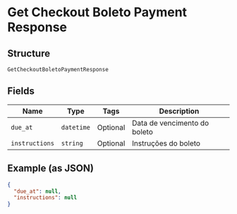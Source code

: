 
# Get Checkout Boleto Payment Response

## Structure

`GetCheckoutBoletoPaymentResponse`

## Fields

| Name | Type | Tags | Description |
|  --- | --- | --- | --- |
| `due_at` | `datetime` | Optional | Data de vencimento do boleto |
| `instructions` | `string` | Optional | Instruções do boleto |

## Example (as JSON)

```json
{
  "due_at": null,
  "instructions": null
}
```

